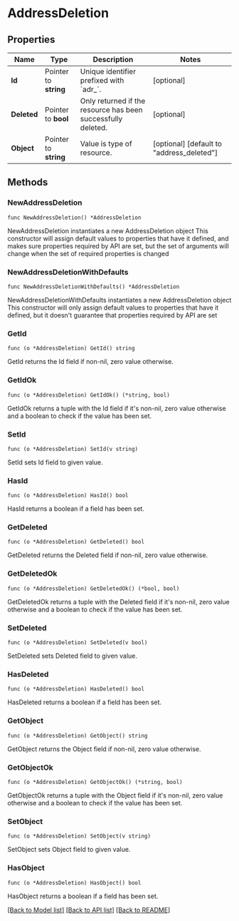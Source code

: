 # AddressDeletion

## Properties

Name | Type | Description | Notes
------------ | ------------- | ------------- | -------------
**Id** | Pointer to **string** | Unique identifier prefixed with &#x60;adr_&#x60;. | [optional] 
**Deleted** | Pointer to **bool** | Only returned if the resource has been successfully deleted. | [optional] 
**Object** | Pointer to **string** | Value is type of resource. | [optional] [default to "address_deleted"]

## Methods

### NewAddressDeletion

`func NewAddressDeletion() *AddressDeletion`

NewAddressDeletion instantiates a new AddressDeletion object
This constructor will assign default values to properties that have it defined,
and makes sure properties required by API are set, but the set of arguments
will change when the set of required properties is changed

### NewAddressDeletionWithDefaults

`func NewAddressDeletionWithDefaults() *AddressDeletion`

NewAddressDeletionWithDefaults instantiates a new AddressDeletion object
This constructor will only assign default values to properties that have it defined,
but it doesn't guarantee that properties required by API are set

### GetId

`func (o *AddressDeletion) GetId() string`

GetId returns the Id field if non-nil, zero value otherwise.

### GetIdOk

`func (o *AddressDeletion) GetIdOk() (*string, bool)`

GetIdOk returns a tuple with the Id field if it's non-nil, zero value otherwise
and a boolean to check if the value has been set.

### SetId

`func (o *AddressDeletion) SetId(v string)`

SetId sets Id field to given value.

### HasId

`func (o *AddressDeletion) HasId() bool`

HasId returns a boolean if a field has been set.

### GetDeleted

`func (o *AddressDeletion) GetDeleted() bool`

GetDeleted returns the Deleted field if non-nil, zero value otherwise.

### GetDeletedOk

`func (o *AddressDeletion) GetDeletedOk() (*bool, bool)`

GetDeletedOk returns a tuple with the Deleted field if it's non-nil, zero value otherwise
and a boolean to check if the value has been set.

### SetDeleted

`func (o *AddressDeletion) SetDeleted(v bool)`

SetDeleted sets Deleted field to given value.

### HasDeleted

`func (o *AddressDeletion) HasDeleted() bool`

HasDeleted returns a boolean if a field has been set.

### GetObject

`func (o *AddressDeletion) GetObject() string`

GetObject returns the Object field if non-nil, zero value otherwise.

### GetObjectOk

`func (o *AddressDeletion) GetObjectOk() (*string, bool)`

GetObjectOk returns a tuple with the Object field if it's non-nil, zero value otherwise
and a boolean to check if the value has been set.

### SetObject

`func (o *AddressDeletion) SetObject(v string)`

SetObject sets Object field to given value.

### HasObject

`func (o *AddressDeletion) HasObject() bool`

HasObject returns a boolean if a field has been set.


[[Back to Model list]](../README.md#documentation-for-models) [[Back to API list]](../README.md#documentation-for-api-endpoints) [[Back to README]](../README.md)



